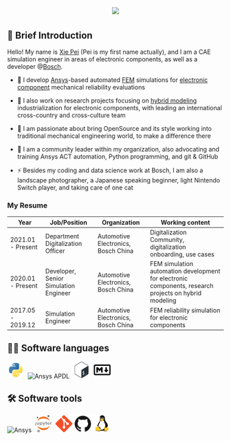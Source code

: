 <!--
**xiepei1/xiepei1** is a ✨ _special_ ✨ repository because its `README.md` (this file) appears on your GitHub profile.

Here are some ideas to get you started:

- 🔭 I’m currently working on ...
- 🌱 I’m currently learning ...
- 👯 I’m looking to collaborate on ...
- 🤔 I’m looking for help with ...
- 💬 Ask me about ...
- 📫 How to reach me: ...
- 😄 Pronouns: ...
- ⚡ Fun fact: ...
-->
<h1 align="center">
  <a href="https://git.io/typing-svg">
    <img src="https://readme-typing-svg.herokuapp.com/?lines=Hello,+there!+👋;This+is+Xie+Pei's+GitHub+Profile...&center=true&size=15">
  </a>
</h1>

## :handshake: Brief Introduction

Hello! My name is [Xie Pei](https://www.linkedin.com/in/pei-xie/) (Pei is my first name actually), and I am a CAE simulation engineer in areas of electronic components, as well as a developer @[Bosch](https://en.wikipedia.org/wiki/Robert_Bosch_GmbH).

- 🔭 I develop [Ansys](http://www.ansys.com/)-based automated [FEM](https://en.wikipedia.org/wiki/Finite_element_method) simulations for [electronic component](https://en.wikipedia.org/wiki/Electronic_component) mechanical reliability evaluations

- 🔭 I also work on research projects focusing on [hybrid modeling](https://mathematicsinindustry.springeropen.com/articles/10.1186/s13362-022-00123-0) industrialization for electronic components, with leading an international cross-country and cross-culture team

- 👯 I am passionate about bring OpenSource and its style working into traditional mechanical engineering world, to make a difference there

- 👯 I am a community leader within my organization, also advocating and training Ansys ACT automation, Python programming, and git & GitHub

- ⚡ Besides my coding and data science work at Bosch, I am also a landscape photographer, a Japanese speaking beginner, light Nintendo Switch player, and taking care of one cat

### My Resume

| Year | Job/Position | Organization | Working content |
| ---- | ------------ | ------------ | --------------- |
| 2021.01 - Present | Department Digitalization Officer | Automotive Electronics, Bosch China | Digitalization Community, digitalization onboarding, use cases |
| 2020.01 - Present | Developer, Senior Simulation Engineer | Automotive Electronics, Bosch China | FEM simulation automation development for electronic components, research projects on hybrid modeling |
| 2017.05 - 2019.12 | Simulation Engineer | Automotive Electronics, Bosch China | FEM reliability simulation for electronic components |

## :man_technologist: Software languages

<div>
  <img src="https://github.com/devicons/devicon/blob/master/icons/python/python-original.svg" title="Python" alt="Python" width="40" height="40"/>&nbsp;
  <img src="https://media-exp1.licdn.com/dms/image/C4D0BAQEqczYRTk3m-g/company-logo_200_200/0/1625183723486?e=1668643200&v=beta&t=fKKnsdGl8xpj00atwUKq3mcDN71t691gf-sMKm-j0n8" title="Ansys APDL" alt="Ansys APDL" width="40" height="40"/>&nbsp;
  <img src="https://github.com/devicons/devicon/blob/master/icons/bash/bash-original.svg" title="Bash" alt="Bash" width="40" height="40"/>&nbsp;
  <img src="https://github.com/devicons/devicon/blob/master/icons/markdown/markdown-original.svg" title="markdown" alt="markdown" width="40" height="40"/>&nbsp;
</div>

## :hammer_and_wrench: Software tools

<div>
  <img src="https://media-exp1.licdn.com/dms/image/C4D0BAQEqczYRTk3m-g/company-logo_200_200/0/1625183723486?e=1668643200&v=beta&t=fKKnsdGl8xpj00atwUKq3mcDN71t691gf-sMKm-j0n8" title="Ansys" alt="Ansys" width="40" height="40"/>&nbsp;
  <img src="https://github.com/devicons/devicon/blob/master/icons/jupyter/jupyter-original-wordmark.svg" title="Jupyter" alt="Jupyter" width="40" height="40"/>&nbsp;
  <img src="https://github.com/devicons/devicon/blob/master/icons/git/git-original.svg" title="Git" **alt="Git" width="40" height="40"/>
  <img src="https://github.com/devicons/devicon/blob/master/icons/github/github-original.svg" title="GitHub" **alt="GitHub" width="40" height="40"/>
  <img src="https://github.com/devicons/devicon/blob/master/icons/linux/linux-original.svg" title="Linux" alt="Linux" width="40" height="40"/>&nbsp;
</div>
